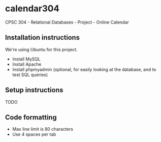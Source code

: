 # calendar304
CPSC 304 - Relational Databases - Project - Online Calendar

## Installation instructions
We're using Ubuntu for this project.
- Install MySQL
- Install Apache
- Install phpmyadmin (optional, for easily looking at the database, and to test
  SQL queries)

## Setup instructions
TODO

## Code formatting
- Max line limit is 80 characters
- Use 4 spaces per tab
